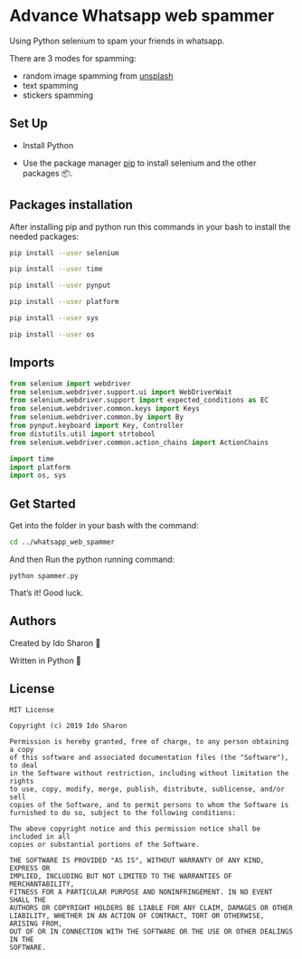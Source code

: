 # Advance Whatsapp web spammer

Using Python selenium to spam your friends in whatsapp.

There are 3 modes for spamming:
* random image spamming from [unsplash](https://source.unsplash.com/)
* text spamming
* stickers spamming

## Set Up

* Install Python

* Use the package manager [pip](https://pip.pypa.io/en/stable/) to install selenium and the other packages 📦.

## Packages installation

After installing pip and python run this commands in your bash to install the needed packages:

```bash
pip install --user selenium
```
```bash
pip install --user time
```
```bash
pip install --user pynput
```
```bash
pip install --user platform
```
```bash
pip install --user sys
```
```bash
pip install --user os
```

## Imports

```python
from selenium import webdriver
from selenium.webdriver.support.ui import WebDriverWait
from selenium.webdriver.support import expected_conditions as EC
from selenium.webdriver.common.keys import Keys
from selenium.webdriver.common.by import By
from pynput.keyboard import Key, Controller
from distutils.util import strtobool
from selenium.webdriver.common.action_chains import ActionChains

import time
import platform
import os, sys
```

## Get Started

Get into the folder in your bash with the command:
```bash
cd ../whatsapp_web_spammer
```
And then Run the python running command:
```
python spammer.py
```

That’s it! Good luck.

## Authors

Created by Ido Sharon 🐶 

Written in Python 🐍

## License
```
MIT License

Copyright (c) 2019 Ido Sharon

Permission is hereby granted, free of charge, to any person obtaining a copy
of this software and associated documentation files (the "Software"), to deal
in the Software without restriction, including without limitation the rights
to use, copy, modify, merge, publish, distribute, sublicense, and/or sell
copies of the Software, and to permit persons to whom the Software is
furnished to do so, subject to the following conditions:

The above copyright notice and this permission notice shall be included in all
copies or substantial portions of the Software.

THE SOFTWARE IS PROVIDED "AS IS", WITHOUT WARRANTY OF ANY KIND, EXPRESS OR
IMPLIED, INCLUDING BUT NOT LIMITED TO THE WARRANTIES OF MERCHANTABILITY,
FITNESS FOR A PARTICULAR PURPOSE AND NONINFRINGEMENT. IN NO EVENT SHALL THE
AUTHORS OR COPYRIGHT HOLDERS BE LIABLE FOR ANY CLAIM, DAMAGES OR OTHER
LIABILITY, WHETHER IN AN ACTION OF CONTRACT, TORT OR OTHERWISE, ARISING FROM,
OUT OF OR IN CONNECTION WITH THE SOFTWARE OR THE USE OR OTHER DEALINGS IN THE
SOFTWARE.
```
